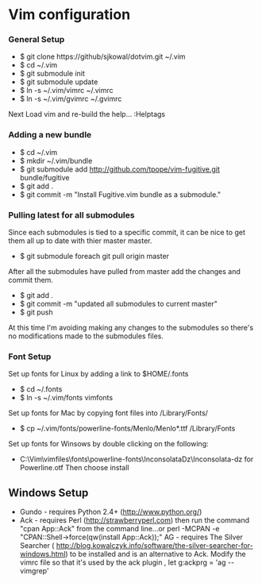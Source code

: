 # Vim configuration #

### General Setup ###
* $ git clone https://github/sjkowal/dotvim.git ~/.vim
* $ cd ~/.vim
* $ git submodule init
* $ git submodule update
* $ ln -s ~/.vim/vimrc ~/.vimrc
* $ ln -s ~/.vim/gvimrc ~/.gvimrc

Next Load vim and re-build the help...
:Helptags

### Adding a new bundle ###
* $ cd ~/.vim
* $ mkdir ~/.vim/bundle
* $ git submodule add http://github.com/tpope/vim-fugitive.git bundle/fugitive
* $ git add .
* $ git commit -m "Install Fugitive.vim bundle as a submodule."

### Pulling latest for all submodules ###
Since each submodules is tied to a specific commit, it can be nice to get them
all up to date with thier master master. 

* $ git submodule foreach git pull origin master

After all the submodules have pulled from master add the changes and commit
them.

* $ git add .
* $ git commit -m "updated all submodules to current master"
* $ git push

At this time I'm avoiding making any changes to the submodules so there's no
modifications made to the submodules files.  

### Font Setup ###
Set up fonts for Linux by adding a link to $HOME/.fonts
* $ cd ~/.fonts
* $ ln -s ~/.vim/fonts vimfonts

Set up fonts for Mac by copying font files into /Library/Fonts/
* $ cp ~/.vim/fonts/powerline-fonts/Menlo/Menlo*.ttf /Library/Fonts

Set up fonts for Winsows by double clicking on the following: 
* C:\Vim\vimfiles\fonts\powerline-fonts\InconsolataDz\Inconsolata-dz for Powerline.otf
Then choose install

## Windows Setup ##
* Gundo - requires Python 2.4+ (http://www.python.org/)
* Ack - requires Perl (http://strawberryperl.com) then run the command "cpan
  App::Ack" from the command line...or perl -MCPAN -e "CPAN::Shell->force(qw(install App::Ack));"
  AG - requires The Silver Searcher ( http://blog.kowalczyk.info/software/the-silver-searcher-for-windows.html) to be installed and is an alternative to
  Ack.  Modify the vimrc file so that it's used by the ack plugin , let g:ackprg = 'ag --vimgrep'

